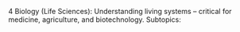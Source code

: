 4 Biology (Life Sciences): Understanding living systems – critical for medicine, agriculture, and biotechnology. Subtopics: